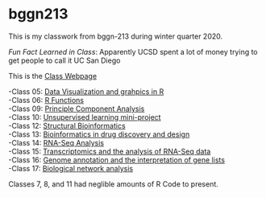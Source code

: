 # bggn213

This is my classwork from bggn-213 during winter quarter 2020.

*Fun Fact Learned in Class*: Apparently UCSD spent a lot of money trying to get people to call it UC San Diego

This is the [Class Webpage](https://bioboot.github.io/bggn213_W20/)

-Class 05: [Data Visualization and grahpics in R](https://github.com/jonzie12/bggn213/tree/master/class_05) <br />
-Class 06: [R Functions](https://github.com/jonzie12/bggn213/tree/master/class_06) <br />
-Class 09: [Principle Component Analysis](https://github.com/jonzie12/bggn213/tree/master/Class09) <br />
-Class 10: [Unsupervised learning mini-project](https://github.com/jonzie12/bggn213/tree/master/Class10) <br />
-Class 12: [Structural Bioinformatics](https://github.com/jonzie12/bggn213/tree/master/Class12) <br />
-Class 13: [Bioinformatics in drug discovery and design](https://github.com/jonzie12/bggn213/tree/master/Class13) <br />
-Class 14: [RNA-Seq Analysis](https://github.com/jonzie12/bggn213/tree/master/Class14) <br />
-Class 15: [Transcriptomics and the analysis of RNA-Seq data](https://github.com/jonzie12/bggn213/tree/master/Class15) <br />
-Class 16: [Genome annotation and the interpretation of gene lists](https://github.com/jonzie12/bggn213/tree/master/Class16) <br />
-Class 17: [Biological network analysis](https://github.com/jonzie12/bggn213/tree/master/Class17) <br />

Classes 7, 8, and 11 had neglible amounts of R Code to present.

